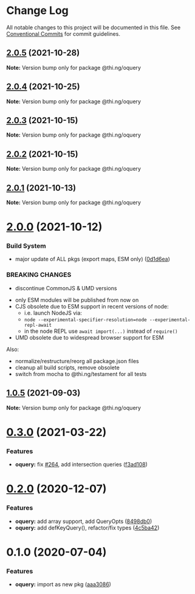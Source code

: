 # Change Log

All notable changes to this project will be documented in this file.
See [Conventional Commits](https://conventionalcommits.org) for commit guidelines.

## [2.0.5](https://github.com/thi-ng/umbrella/compare/@thi.ng/oquery@2.0.4...@thi.ng/oquery@2.0.5) (2021-10-28)

**Note:** Version bump only for package @thi.ng/oquery





## [2.0.4](https://github.com/thi-ng/umbrella/compare/@thi.ng/oquery@2.0.3...@thi.ng/oquery@2.0.4) (2021-10-25)

**Note:** Version bump only for package @thi.ng/oquery





## [2.0.3](https://github.com/thi-ng/umbrella/compare/@thi.ng/oquery@2.0.2...@thi.ng/oquery@2.0.3) (2021-10-15)

**Note:** Version bump only for package @thi.ng/oquery





## [2.0.2](https://github.com/thi-ng/umbrella/compare/@thi.ng/oquery@2.0.1...@thi.ng/oquery@2.0.2) (2021-10-15)

**Note:** Version bump only for package @thi.ng/oquery





## [2.0.1](https://github.com/thi-ng/umbrella/compare/@thi.ng/oquery@2.0.0...@thi.ng/oquery@2.0.1) (2021-10-13)

**Note:** Version bump only for package @thi.ng/oquery





# [2.0.0](https://github.com/thi-ng/umbrella/compare/@thi.ng/oquery@1.0.5...@thi.ng/oquery@2.0.0) (2021-10-12)


### Build System

* major update of ALL pkgs (export maps, ESM only) ([0d1d6ea](https://github.com/thi-ng/umbrella/commit/0d1d6ea9fab2a645d6c5f2bf2591459b939c09b6))


### BREAKING CHANGES

* discontinue CommonJS & UMD versions

- only ESM modules will be published from now on
- CJS obsolete due to ESM support in recent versions of node:
  - i.e. launch NodeJS via:
  - `node --experimental-specifier-resolution=node --experimental-repl-await`
  - in the node REPL use `await import(...)` instead of `require()`
- UMD obsolete due to widespread browser support for ESM

Also:
- normalize/restructure/reorg all package.json files
- cleanup all build scripts, remove obsolete
- switch from mocha to @thi.ng/testament for all tests






##  [1.0.5](https://github.com/thi-ng/umbrella/compare/@thi.ng/oquery@1.0.4...@thi.ng/oquery@1.0.5) (2021-09-03) 

**Note:** Version bump only for package @thi.ng/oquery 

#  [0.3.0](https://github.com/thi-ng/umbrella/compare/@thi.ng/oquery@0.2.11...@thi.ng/oquery@0.3.0) (2021-03-22) 

###  Features 

- **oquery:** fix [#264](https://github.com/thi-ng/umbrella/issues/264), add intersection queries ([f3ad108](https://github.com/thi-ng/umbrella/commit/f3ad1083645076c8a1bd38f7152345e25ab581f1)) 

#  [0.2.0](https://github.com/thi-ng/umbrella/compare/@thi.ng/oquery@0.1.15...@thi.ng/oquery@0.2.0) (2020-12-07) 

###  Features 

- **oquery:** add array support, add QueryOpts ([8498db0](https://github.com/thi-ng/umbrella/commit/8498db037216a6ebcd15cb76a141fedc88feecf3)) 
- **oquery:** add defKeyQuery(), refactor/fix types ([4c5ba42](https://github.com/thi-ng/umbrella/commit/4c5ba4256c3b56f4d1e70069675e39f26ac11887)) 

#  0.1.0 (2020-07-04) 

###  Features 

- **oquery:** import as new pkg ([aaa3086](https://github.com/thi-ng/umbrella/commit/aaa30865d3318c06ab8f32862058a06af89ec8cc))

